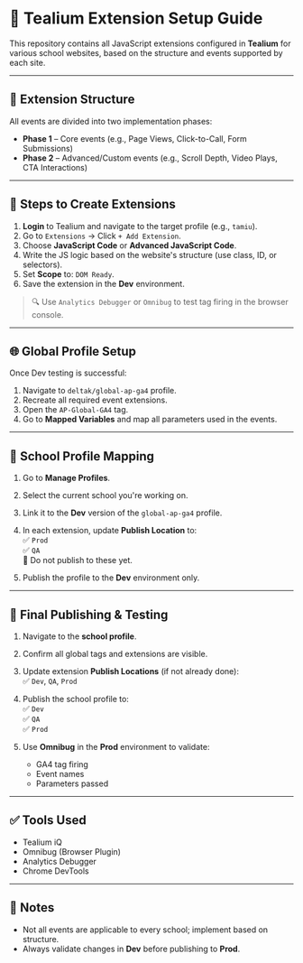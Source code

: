 # 📘 Tealium Extension Setup Guide

This repository contains all JavaScript extensions configured in **Tealium** for various school websites, based on the structure and events supported by each site.

---

## 🧩 Extension Structure

All events are divided into two implementation phases:

- **Phase 1** – Core events (e.g., Page Views, Click-to-Call, Form Submissions)
- **Phase 2** – Advanced/Custom events (e.g., Scroll Depth, Video Plays, CTA Interactions)

---

## 🔧 Steps to Create Extensions

1. **Login** to Tealium and navigate to the target profile (e.g., `tamiu`).
2. Go to `Extensions` → Click `+ Add Extension`.
3. Choose **JavaScript Code** or **Advanced JavaScript Code**.
4. Write the JS logic based on the website's structure (use class, ID, or selectors).
5. Set **Scope** to: `DOM Ready`.
6. Save the extension in the **Dev** environment.

> 🔍 Use `Analytics Debugger` or `Omnibug` to test tag firing in the browser console.

---

## 🌐 Global Profile Setup

Once Dev testing is successful:

1. Navigate to `deltak/global-ap-ga4` profile.
2. Recreate all required event extensions.
3. Open the `AP-Global-GA4` tag.
4. Go to **Mapped Variables** and map all parameters used in the events.

---

## 🏫 School Profile Mapping

1. Go to **Manage Profiles**.
2. Select the current school you're working on.
3. Link it to the **Dev** version of the `global-ap-ga4` profile.
4. In each extension, update **Publish Location** to:  
   ✅ `Prod`  
   ✅ `QA`  
   🚫 Do not publish to these yet.

5. Publish the profile to the **Dev** environment only.

---

## 🚀 Final Publishing & Testing

1. Navigate to the **school profile**.
2. Confirm all global tags and extensions are visible.
3. Update extension **Publish Locations** (if not already done):  
   ✅ `Dev`, `QA`, `Prod`

4. Publish the school profile to:  
   ✅ `Dev`  
   ✅ `QA`  
   ✅ `Prod`

5. Use **Omnibug** in the **Prod** environment to validate:
   - GA4 tag firing
   - Event names
   - Parameters passed

---

## ✅ Tools Used

- Tealium iQ
- Omnibug (Browser Plugin)
- Analytics Debugger
- Chrome DevTools

---

## 📌 Notes

- Not all events are applicable to every school; implement based on structure.
- Always validate changes in **Dev** before publishing to **Prod**.
